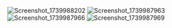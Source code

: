 ![Screenshot_1739988202](https://github.com/user-attachments/assets/cff955a2-786a-4518-a6fa-7c46670b6982)
![Screenshot_1739987963](https://github.com/user-attachments/assets/c32aa709-3c08-4611-9b9e-080fbef8c624)
![Screenshot_1739987966](https://github.com/user-attachments/assets/95ff5bb2-b2c8-492a-9ff1-6be18accc240)
![Screenshot_1739987969](https://github.com/user-attachments/assets/38666531-e917-420e-9591-104b7d1cbf41)

